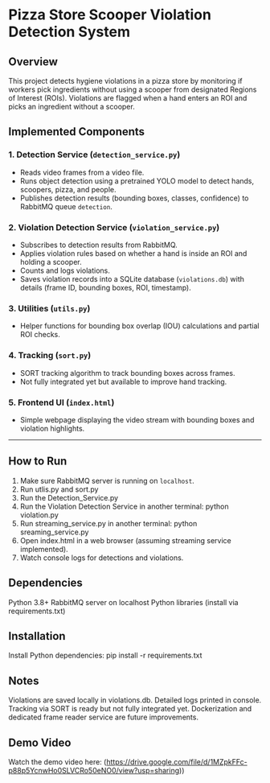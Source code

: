 # Pizza Store Scooper Violation Detection System

## Overview
This project detects hygiene violations in a pizza store by monitoring if workers pick ingredients without using a scooper from designated Regions of Interest (ROIs). Violations are flagged when a hand enters an ROI and picks an ingredient without a scooper.


## Implemented Components

### 1. Detection Service (`detection_service.py`)
- Reads video frames from a video file.
- Runs object detection using a pretrained YOLO model to detect hands, scoopers, pizza, and people.
- Publishes detection results (bounding boxes, classes, confidence) to RabbitMQ queue `detection`.

### 2. Violation Detection Service (`violation_service.py`)
- Subscribes to detection results from RabbitMQ.
- Applies violation rules based on whether a hand is inside an ROI and holding a scooper.
- Counts and logs violations.
- Saves violation records into a SQLite database (`violations.db`) with details (frame ID, bounding boxes, ROI, timestamp).

### 3. Utilities (`utils.py`)
- Helper functions for bounding box overlap (IOU) calculations and partial ROI checks.

### 4. Tracking (`sort.py`)
- SORT tracking algorithm to track bounding boxes across frames.
- Not fully integrated yet but available to improve hand tracking.

### 5. Frontend UI (`index.html`)
- Simple webpage displaying the video stream with bounding boxes and violation highlights.

---

## How to Run

1. Make sure RabbitMQ server is running on `localhost`.
2. Run utlis.py and sort.py
3. Run the Detection_Service.py
4. Run the Violation Detection Service in another terminal:
   python violation.py
6. Run streaming_service.py in another terminal:
   python sreaming_service.py
7. Open index.html in a web browser (assuming streaming service implemented).
8. Watch console logs for detections and violations.

## Dependencies
Python 3.8+
RabbitMQ server on localhost
Python libraries (install via requirements.txt)

## Installation
Install Python dependencies:
pip install -r requirements.txt

## Notes
Violations are saved locally in violations.db.
Detailed logs printed in console.
Tracking via SORT is ready but not fully integrated yet.
Dockerization and dedicated frame reader service are future improvements.

## Demo Video
Watch the demo video here: 
(https://drive.google.com/file/d/1MZpkFFc-p88p5YcnwHo0SLVCRo50eNO0/view?usp=sharing))

